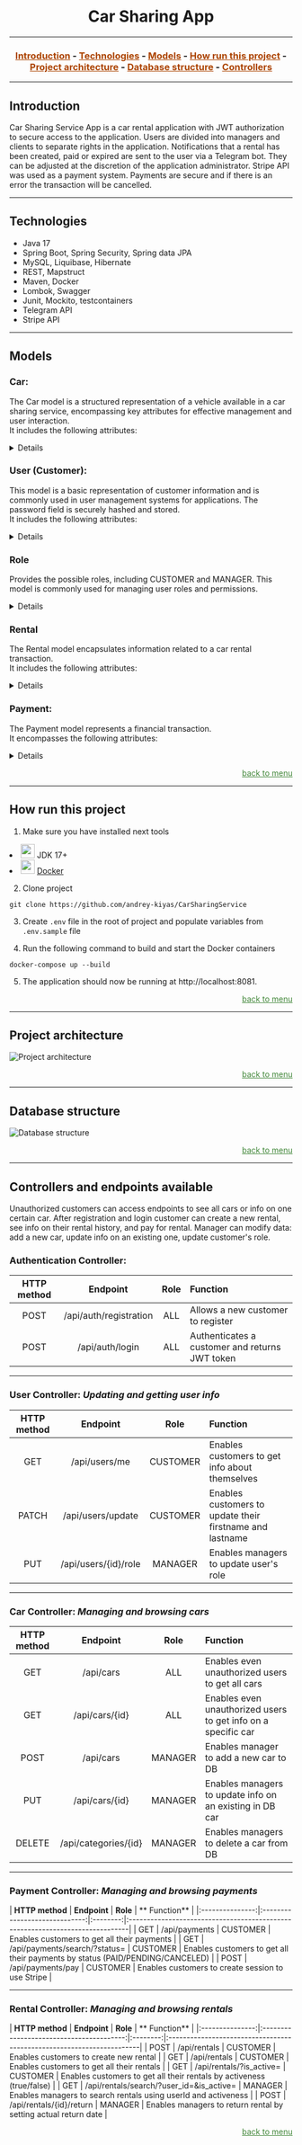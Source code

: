 ﻿<h1 align="center">Car Sharing App</h1>

___
<h3>
<p align="center" id="home">
  <a href="#introduction" style="color: #ac4400">Introduction</a> -
  <a href="#technologies" style="color: #ac4400">Technologies</a> -
  <a href="#models" style="color: #ac4400">Models</a> -
  <a href="#how-to-run" style="color: #ac4400">How run this project</a> -
  <a href="#project-architecture" style="color: #ac4400">Project architecture</a> -
  <a href="#database-structure" style="color: #ac4400">Database structure</a> -
  <a href="#controllers" style="color: #ac4400">Controllers</a>
</p>
</h3>

___
<h2 id="introduction"> Introduction</h2>

Car Sharing Service App is a car rental application with JWT authorization to secure access to the application. Users
are divided into managers and clients to separate rights in the application. Notifications that a rental has been
created, paid or expired are sent to the user via a Telegram bot. They can be adjusted at the discretion of the
application administrator. Stripe API was used as a payment system. Payments are secure and if there is an error the
transaction will be cancelled.



---
<h2 id="technologies"> Technologies </h2>

- Java 17
- Spring Boot, Spring Security, Spring data JPA
- MySQL, Liquibase, Hibernate
- REST, Mapstruct
- Maven, Docker
- Lombok, Swagger
- Junit, Mockito, testcontainers
- Telegram API
- Stripe API



---

<h2 id="models"> Models </h2>

### Car:

The Car model is a structured representation of a vehicle available in a car sharing service, encompassing key
attributes for effective management and user interaction. <br>
It includes the following attributes:
<details>

* Model: A distinctive identifier denoting the specific name or label of the car model.
* Brand: The brand or manufacturer responsible for producing the car, providing insight into its origin.
* Type: An enumeration capturing the body type of the car. It can take values from the set {SEDAN, SUV, HATCHBACK,
  UNIVERSAL}, elucidating the vehicle's structural category.
* Inventory: An integer reflecting the current availability of this particular car within the car sharing service. This
  attribute aids in real-time tracking of the car's stock.
* Daily Fee: A decimal value in $USD, indicating the cost users incur per day when renting this car. This information
  facilitates transparent pricing for potential renters.
* Image URL: A string representing a URL pointing to an image of the car. This visual aid allows users to preview the
  car's appearance before making a rental selection.

</details>

### User (Customer):

This model is a basic representation of customer information and is commonly used in user management systems for
applications. The password field is securely hashed and stored. <br>
It includes the following attributes:
<details>

* Email: String, representing the user's email address.
* First name: String, representing the user's first name.
* Last name: String, representing the user's last name.
* Password: String, representing the user's password.

</details>

### Role

Provides the possible roles, including CUSTOMER and MANAGER. This model is commonly used for managing user roles and
permissions.
<details>

* CUSTOMER - default role for all registered users
* MANAGER - with this role you can manage cars and rentals

</details>

### Rental

The Rental model encapsulates information related to a car rental transaction. <br>
It includes the following attributes:
<details>

* Rental date: Represents the date when the car was rented.
* Return date: Signifies the expected date for the car to be returned.
* Actual return date: Records the actual date when the car was returned.
* Car ID: A unique identifier associated with the specific car involved in the rental.
* User ID: A unique identifier corresponding to the user who initiated the rental.

</details>

### Payment:

The Payment model represents a financial transaction. <br>
It encompasses the following attributes:
<details>

* Status: An enumeration with possible values PENDING, PAID or CANCELED, indicating the current status of the payment.
* Type: An enumeration with possible values PAYMENT or FINE, specifying whether the transaction is related to a regular
  payment or a fine.
* Rental: A unique identifier associated with the specific car rental to which the payment or fine is related.
* Session URL: A URL pointing to the payment session with a stripe, facilitating online payment processing.
* Session ID: A String representing the unique identifier of the payment session.
* Amount to Pay: A decimal value (in $USD) representing the calculated total price for the rental or fine.

</details>

<p align="right" id="home"> <a href="#introduction" style="color: #418739">back to menu</a> </p>

---
<h2 id="how-to-run"> How run this project</h2>

1. Make sure you have installed next tools

 <li><img src="assets/java.png" alt="" width="25"> JDK 17+</li>
 <li><img src="assets/docker.png" alt="" width="25"> <a href="https://www.docker.com/">Docker</a></li>

2. Clone project

```text
git clone https://github.com/andrey-kiyas/CarSharingService
```

3. Create `.env` file in the root of project and populate variables from `.env.sample` file

4. Run the following command to build and start the Docker containers

```
docker-compose up --build
```

5. The application should now be running at http://localhost:8081.

<p align="right" id="home"> <a href="#introduction" style="color: #418739">back to menu</a> </p>

---
<h2 id="project-architecture">Project architecture</h2>

![Project architecture](assets/csa_architecture.png)

<p align="right" id="home"> <a href="#introduction" style="color: #418739">back to menu</a> </p>

---
<h2 id="database-structure">Database structure</h2>

![Database structure](assets/csa_data_base.png)

<p align="right" id="home"> <a href="#introduction" style="color: #418739">back to menu</a> </p>

---
<h2 id="controllers">Controllers and endpoints available</h2>

Unauthorized customers can access endpoints to see all cars or info on one certain car. After registration and login
customer can create a new rental, see info on their rental history, and pay for rental. Manager can modify data: add a
new car, update info on an existing one, update customer's role.

### **Authentication Controller:**

| **HTTP method** |      **Endpoint**      | **Role** | **Function**                                   |
|:---------------:|:----------------------:|:--------:|:-----------------------------------------------|
|      POST       | /api/auth/registration |   ALL    | Allows a new customer to register              |
|      POST       |    /api/auth/login     |   ALL    | Authenticates a customer and returns JWT token |

---

### **User Controller:** _Updating and getting user info_

| **HTTP method** |     **Endpoint**     | **Role** | **Function**                                             |
|:---------------:|:--------------------:|:--------:|:---------------------------------------------------------|
|       GET       |    /api/users/me     | CUSTOMER | Enables customers to get info about themselves           |
|      PATCH      |  /api/users/update   | CUSTOMER | Enables customers to update their firstname and lastname |
|       PUT       | /api/users/{id}/role | MANAGER  | Enables managers to update user's role                   |

---

### **Car Controller:** _Managing and browsing cars_

| **HTTP method** |     **Endpoint**      | **Role** | **Function**                                                  |
|:---------------:|:---------------------:|:--------:|:--------------------------------------------------------------|
|       GET       |       /api/cars       |   ALL    | Enables even unauthorized users to get all cars               |
|       GET       |    /api/cars/{id}     |   ALL    | Enables even unauthorized users to get info on a specific car |
|      POST       |       /api/cars       | MANAGER  | Enables manager to add a new car to DB                        |
|       PUT       |    /api/cars/{id}     | MANAGER  | Enables managers to update info on an existing in DB car      |
|     DELETE      | /api/categories/{id}  | MANAGER  | Enables managers to delete a car from DB                      |

---

### **Payment Controller:** _Managing and browsing payments_

| **HTTP method** |         **Endpoint**          | **Role** | **
Function**                                                                  |
|:---------------:|:-----------------------------:|:--------:|:------------------------------------------------------------------------------|
|       GET       |         /api/payments         | CUSTOMER | Enables customers to get all their payments                                   |
|       GET       | /api/payments/search/?status= | CUSTOMER | Enables customers to get all their payments by status (PAID/PENDING/CANCELED) |
|      POST       |       /api/payments/pay       | CUSTOMER | Enables customers to create session to use Stripe                             |

---

### **Rental Controller:** _Managing and browsing rentals_

| **HTTP method** |               **Endpoint**               | **Role** | **
Function**                                                          |
|:---------------:|:----------------------------------------:|:--------:|:----------------------------------------------------------------------|
|      POST       |               /api/rentals               | CUSTOMER | Enables customers to create new rental                                |
|       GET       |               /api/rentals               | CUSTOMER | Enables customers to get all their rentals                            |
|       GET       |         /api/rentals/?is_active=         | CUSTOMER | Enables customers to get all their rentals by activeness (true/false) |
|       GET       | /api/rentals/search/?user_id=&is_active= | MANAGER  | Enables managers to search rentals using userId and activeness        |
|      POST       |         /api/rentals/{id}/return         | MANAGER  | Enables managers to return rental by setting actual return date       |

<p align="right" id="home"> <a href="#introduction" style="color: #418739">back to menu</a> </p>


